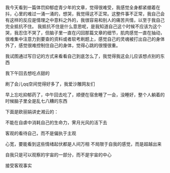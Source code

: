 我今天看到一篇体罚抑郁症青少年的文章，觉得很难受，我感觉全身都紧绷着在抖，心里的难过一涌一涌的，想哭，我觉得这不正常。这整件事不正常，我自己会有这样的反应是情理之中意料之外的，我很容易和别人的痛苦共情，以至于我自己完全抵抗不住。
我抵抗不住是什么意思呢，是我知道自己这个时候不应该为这个哭，我忍住不哭了，但脑子里一直在闪回那篇文章的细节，肌肉感觉一直在抽动，很难集中注意力到要查的资料或者软考刷题上，感觉自己的灵魂被打出自己的身体外了，感觉很难控制住自己的身体，觉得心跳的很慢很重。

我试图通过写日记的方式来看看自己到底怎么了，我觉得我这会儿应该想点别的东西

我下午回去想吃点甜的

刷了会儿qq空间觉得好多了，我爱沙雕网友们

早上忘吃抑郁药了，中午回去吃了，顺便在宿舍睡了一会，没睡好，整个人躺着的时候脑子里全是乱七八糟的东西

下面是欧丽娟讲史湘云的：

不能在自虐中消耗自己的生命力，霁月光风的活下去

客观的看待自己，而不是偏执于主观

心宽，要能看到这些情绪起伏都是人间万相
不局限于自我的感觉，而是超越出来

自我只是可以观察的宇宙的一部分，而不是宇宙的中心

接受客观事实 